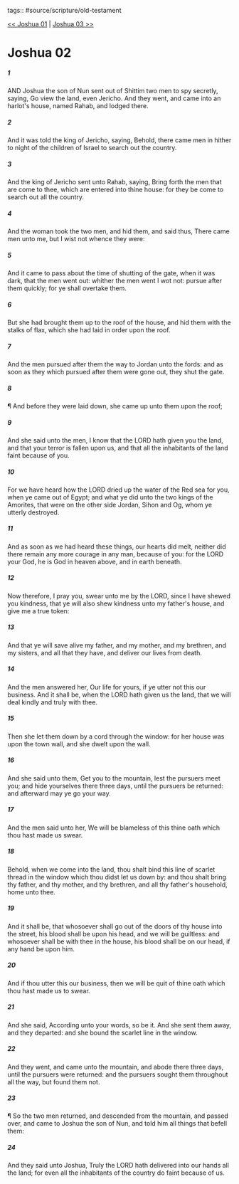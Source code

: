 tags:: #source/scripture/old-testament

[<< Joshua 01](old-testament/06_Joshua/Joshua_01.md) | [Joshua 03 >>](old-testament/06_Joshua/Joshua_03.md)

# Joshua 02

##### 1

AND Joshua the son of Nun sent out of Shittim two men to spy secretly, saying, Go view the land, even Jericho. And they went, and came into an harlot's house, named Rahab, and lodged there.

##### 2

And it was told the king of Jericho, saying, Behold, there came men in hither to night of the children of Israel to search out the country.

##### 3

And the king of Jericho sent unto Rahab, saying, Bring forth the men that are come to thee, which are entered into thine house: for they be come to search out all the country.

##### 4

And the woman took the two men, and hid them, and said thus, There came men unto me, but I wist not whence they were:

##### 5

And it came to pass about the time of shutting of the gate, when it was dark, that the men went out: whither the men went I wot not: pursue after them quickly; for ye shall overtake them.

##### 6

But she had brought them up to the roof of the house, and hid them with the stalks of flax, which she had laid in order upon the roof.

##### 7

And the men pursued after them the way to Jordan unto the fords: and as soon as they which pursued after them were gone out, they shut the gate.

##### 8

¶ And before they were laid down, she came up unto them upon the roof;

##### 9

And she said unto the men, I know that the LORD hath given you the land, and that your terror is fallen upon us, and that all the inhabitants of the land faint because of you.

##### 10

For we have heard how the LORD dried up the water of the Red sea for you, when ye came out of Egypt; and what ye did unto the two kings of the Amorites, that were on the other side Jordan, Sihon and Og, whom ye utterly destroyed.

##### 11

And as soon as we had heard these things, our hearts did melt, neither did there remain any more courage in any man, because of you: for the LORD your God, he is God in heaven above, and in earth beneath.

##### 12

Now therefore, I pray you, swear unto me by the LORD, since I have shewed you kindness, that ye will also shew kindness unto my father's house, and give me a true token:

##### 13

And that ye will save alive my father, and my mother, and my brethren, and my sisters, and all that they have, and deliver our lives from death.

##### 14

And the men answered her, Our life for yours, if ye utter not this our business. And it shall be, when the LORD hath given us the land, that we will deal kindly and truly with thee.

##### 15

Then she let them down by a cord through the window: for her house was upon the town wall, and she dwelt upon the wall.

##### 16

And she said unto them, Get you to the mountain, lest the pursuers meet you; and hide yourselves there three days, until the pursuers be returned: and afterward may ye go your way.

##### 17

And the men said unto her, We will be blameless of this thine oath which thou hast made us swear.

##### 18

Behold, when we come into the land, thou shalt bind this line of scarlet thread in the window which thou didst let us down by: and thou shalt bring thy father, and thy mother, and thy brethren, and all thy father's household, home unto thee.

##### 19

And it shall be, that whosoever shall go out of the doors of thy house into the street, his blood shall be upon his head, and we will be guiltless: and whosoever shall be with thee in the house, his blood shall be on our head, if any hand be upon him.

##### 20

And if thou utter this our business, then we will be quit of thine oath which thou hast made us to swear.

##### 21

And she said, According unto your words, so be it. And she sent them away, and they departed: and she bound the scarlet line in the window.

##### 22

And they went, and came unto the mountain, and abode there three days, until the pursuers were returned: and the pursuers sought them throughout all the way, but found them not.

##### 23

¶ So the two men returned, and descended from the mountain, and passed over, and came to Joshua the son of Nun, and told him all things that befell them:

##### 24

And they said unto Joshua, Truly the LORD hath delivered into our hands all the land; for even all the inhabitants of the country do faint because of us.
